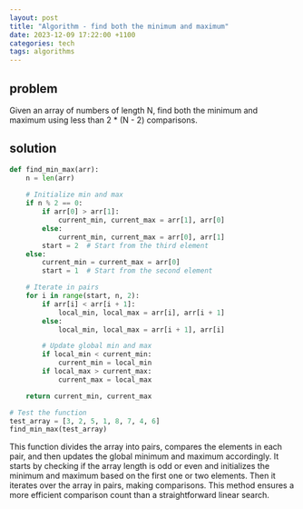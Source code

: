 ```yaml
---
layout: post
title: "Algorithm - find both the minimum and maximum"
date: 2023-12-09 17:22:00 +1100
categories: tech
tags: algorithms
---
```


## problem

Given an array of numbers of length N, find both the minimum and maximum using less than 2 * (N - 2) comparisons.

## solution


```python
def find_min_max(arr):
    n = len(arr)
    
    # Initialize min and max
    if n % 2 == 0:
        if arr[0] > arr[1]:
            current_min, current_max = arr[1], arr[0]
        else:
            current_min, current_max = arr[0], arr[1]
        start = 2  # Start from the third element
    else:
        current_min = current_max = arr[0]
        start = 1  # Start from the second element

    # Iterate in pairs
    for i in range(start, n, 2):
        if arr[i] < arr[i + 1]:
            local_min, local_max = arr[i], arr[i + 1]
        else:
            local_min, local_max = arr[i + 1], arr[i]

        # Update global min and max
        if local_min < current_min:
            current_min = local_min
        if local_max > current_max:
            current_max = local_max

    return current_min, current_max

# Test the function
test_array = [3, 2, 5, 1, 8, 7, 4, 6]
find_min_max(test_array)
```

This function divides the array into pairs, compares the elements in each pair, and then updates the global minimum and maximum accordingly. It starts by checking if the array length is odd or even and initializes the minimum and maximum based on the first one or two elements. Then it iterates over the array in pairs, making comparisons. This method ensures a more efficient comparison count than a straightforward linear search.
